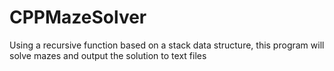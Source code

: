 # CPPMazeSolver
Using a recursive function based on a stack data structure, this program will solve mazes and output the solution to text files
